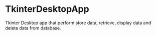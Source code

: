 # TkinterDesktopApp
Tkinter Desktop app that perform store data, retrieve, display data and delete data from database.

